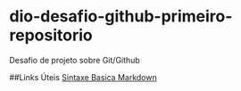 # dio-desafio-github-primeiro-repositorio
Desafio de projeto sobre Git/Github

##Links Úteis
[Sintaxe Basica Markdown](https://markdown.net.br/sintaxe-basica/)
